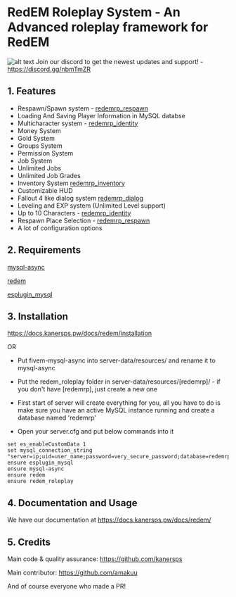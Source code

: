 # RedEM Roleplay System - An Advanced roleplay framework for RedEM

![alt text](https://strefardr2.pl/redm.jpg)
Join our discord to get the newest updates and support! - https://discord.gg/nbmTmZR

## 1. Features
- Respawn/Spawn system - [redemrp_respawn](https://github.com/RedEM-RP/redemrp_respawn)
- Loading And Saving Player Information in MySQL databse
- Multicharacter system - [redemrp_identity](https://github.com/RedEM-RP/redemrp_identity)
- Money System
- Gold System
- Groups System
- Permission System
- Job System
- Unlimited Jobs
- Unlimited Job Grades
- Inventory System [redemrp_inventory](https://github.com/RedEM-RP/redemrp_inventory)
- Customizable HUD
- Fallout 4 like dialog system [redemrp_dialog](https://github.com/RedEM-RP/redemrp_dialog)
- Leveling and EXP system (Unlimited Level support)
- Up to 10 Characters - [redemrp_identity](https://github.com/RedEM-RP/redemrp_identity)
- Respawn Place Selection - [redemrp_respawn](https://github.com/RedEM-RP/redemrp_respawn)
- A lot of configuration options

## 2. Requirements
 
[mysql-async](https://github.com/amakuu/mysql-async-temporary)

[redem](https://github.com/kanersps/redem)

[esplugin_mysql](https://github.com/RedEM-RP/esplugin_mysql)

## 3. Installation
https://docs.kanersps.pw/docs/redem/installation

OR

- Put fivem-mysql-async into server-data/resources/ and rename it to mysql-async

- Put the redem_roleplay folder in server-data/resources/[redemrp]/ - if you don't have [redemrp], just create a new one

- First start of server will create everything for you, all you have to do is make sure you have an active MySQL instance running and create a database named 'redemrp'

- Open your server.cfg and put below commands into it


```
set es_enableCustomData 1
set mysql_connection_string "server=ip;uid=user_name;password=very_secure_password;database=redemrp"
ensure esplugin_mysql
ensure mysql-async
ensure redem
ensure redem_roleplay
```

## 4. Documentation and Usage
We have our documentation at https://docs.kanersps.pw/docs/redem/

## 5. Credits

Main code & quality assurance: https://github.com/kanersps

Main contributor: https://github.com/amakuu


And of course everyone who made a PR!
